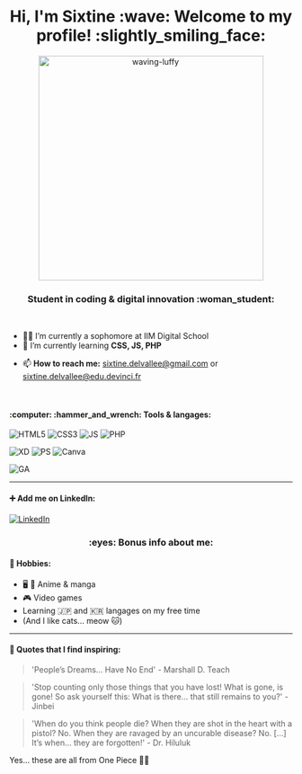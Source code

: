 <h1 align="center">Hi, I'm Sixtine :wave: Welcome to my profile! :slightly_smiling_face:</h1>

<p align="center">
<img alt="waving-luffy" width="400" src="https://c.tenor.com/TUvcFjOqnG0AAAAC/cute-adorable.gif">
</p>

<h3 align="center">Student in coding & digital innovation :woman_student:</h3>

<br>

* :woman_technologist: I’m currently a sophomore at IIM Digital School
* :brain: I’m currently learning **CSS, JS, PHP**
<!-- * you can see my current and previous work here (lien)-->
<!-- * Here (lien) you can find my projet de fin de première année (il n'est pas parfait, soyez indulgent :pray:)-->
* 📫 **How to reach me:** sixtine.delvallee@gmail.com or sixtine.delvallee@edu.devinci.fr

<br>

<h4>:computer: 	:hammer_and_wrench: Tools & langages:</h4>

![HTML5](https://img.shields.io/badge/html5-%23E34F26.svg?style=for-the-badge&logo=html5&logoColor=white)
![CSS3](https://img.shields.io/badge/CSS3-1572B6?style=for-the-badge&logo=css3&logoColor=white)
![JS](https://img.shields.io/badge/JavaScript-323330?style=for-the-badge&logo=javascript&logoColor=F7DF1E)
![PHP](https://img.shields.io/badge/PHP-777BB4?style=for-the-badge&logo=php&logoColor=white)

![XD](https://img.shields.io/badge/Adobe%20XD-470137?style=for-the-badge&logo=Adobe%20XD&logoColor=#FF61F6)
![PS](https://img.shields.io/badge/Adobe%20Photoshop-31A8FF?style=for-the-badge&logo=Adobe%20Photoshop&logoColor=black)
![Canva](https://img.shields.io/badge/Canva-%2300C4CC.svg?&style=for-the-badge&logo=Canva&logoColor=white)

![GA](https://img.shields.io/badge/Google%20Analytics-E37400?style=for-the-badge&logo=google%20analytics&logoColor=white)

***

#### :heavy_plus_sign: Add me on LinkedIn:

[![LinkedIn](https://img.shields.io/badge/LinkedIn-0077B5?style=for-the-badge&logo=linkedin&logoColor=white)](https://www.linkedin.com/in/sixtine-delvallee/)



<h3 align="center">:eyes: Bonus info about me:</h3>

#### :sparkling_heart: Hobbies:
* :desktop_computer: :open_book: Anime & manga
* :video_game: Video games
* Learning 🇯🇵 and 🇰🇷 langages on my free time
* (And I like cats... meow :cat:)

<!-- #### :headphones: What I like to listen to: -->

<!--
[![Spotify](https://spotify-github-readme.vercel.app/api/spotify)](https://open.spotify.com/album/7bR908SDBENoC7rqC0k4h4?si=HGUpvysoQi6Sl8CCCdYyqA)
-->

***

#### :thinking: Quotes that I find inspiring:

> 'People’s Dreams... Have No End' - Marshall D. Teach

> 'Stop counting only those things that you have lost! What is gone, is gone! So ask yourself this: What is there... that still remains to you?' - Jinbei

> 'When do you think people die? When they are shot in the heart with a pistol? No. When they are ravaged by an uncurable disease? No. [...] It’s when... they are forgotten!' - Dr. Hiluluk

Yes... these are all from One Piece :pirate_flag:


<!--
**Lawberryy/Lawberryy** is a ✨ _special_ ✨ repository because its `README.md` (this file) appears on your GitHub profile.

Here are some ideas to get you started:

- 🔭 I’m currently working on ...
- 🌱 I’m currently learning ...
- 👯 I’m looking to collaborate on ...
- 🤔 I’m looking for help with ...
- 💬 Ask me about ...
- 📫 How to reach me: ...
- 😄 Pronouns: ...
- ⚡ Fun fact: ...
-->
